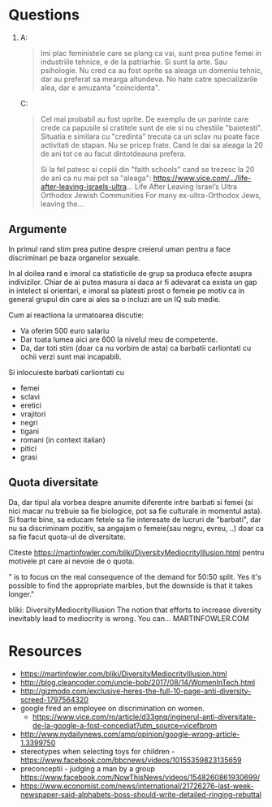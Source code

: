 # Questions
1. A: 
    > Imi plac feministele care se plang ca vai, sunt prea putine femei in industriile tehnice, e de la patriarhie. Si sunt la arte. Sau psihologie. Nu cred ca au fost oprite sa aleaga un domeniu tehnic, dar au preferat sa mearga altundeva.
No hate catre specializarile alea, dar e amuzanta "coincidenta".
   
   C: 
   >Cel mai probabil au fost oprite. De exemplu de un parinte care crede ca papusile si cratitele sunt de ele si nu chestiile "baietesti".
   > Situatia e similara cu "credinta" trecuta ca un sclav nu poate face activitati de stapan. Nu se pricep frate. Cand le dai sa aleaga la 20 de ani tot ce au facut dintotdeauna prefera.
   >
   > Si la fel patesc si copiii din "faith schools" cand se trezesc la 20 de ani ca nu mai pot sa "aleaga": https://www.vice.com/.../life-after-leaving-israels-ultra...
   > Life After Leaving Israel’s Ultra Orthodox Jewish Communities
   > For many ex-ultra-Orthodox Jews, leaving the…

## Argumente  
In primul rand stim prea putine despre creierul uman pentru a face discriminari pe baza organelor sexuale.

In al doilea rand e imoral ca statisticile de grup sa produca efecte asupra indivizilor. Chiar de ai putea masura si daca ar fi adevarat ca exista un gap in intelect si orientari, e imoral sa platesti prost o femeie pe motiv ca in general grupul din care ai ales sa o incluzi are un IQ sub medie.

Cum ai reactiona la urmatoarea discutie:
- Va oferim 500 euro salariu
- Dar toata lumea aici are 600 la nivelul meu de competente.
- Da, dar toti stim (doar ca nu vorbim de asta) ca barbatii carliontati cu ochii verzi sunt mai incapabili.

Si inlocuieste barbati carliontati cu
- femei
- sclavi
- eretici
- vrajitori
- negri
- tigani
- romani (in context italian)
- pitici
- grasi

## Quota diversitate
Da, dar tipul ala vorbea despre anumite diferente intre barbati si femei (si nici macar nu trebuie sa fie biologice, pot sa fie culturale in momentul asta). Si foarte bine, sa educam fetele sa fie interesate de lucruri de "barbati", dar nu sa discriminam pozitiv, sa angajam o femeie(sau negru, evreu, ..) doar ca sa fie facut quota-ul de diversitate.

Citeste https://martinfowler.com/bliki/DiversityMediocrityIllusion.html pentru motivele pt care ai nevoie de o quota.

" is to focus on the real consequence of the demand for 50:50 split. Yes it's possible to find the appropriate marbles, but the downside is that it takes longer."

bliki: DiversityMediocrityIllusion
The notion that efforts to increase diversity inevitably lead to mediocrity is wrong. You can…
MARTINFOWLER.COM




# Resources
- https://martinfowler.com/bliki/DiversityMediocrityIllusion.html
- http://blog.cleancoder.com/uncle-bob/2017/08/14/WomenInTech.html
- http://gizmodo.com/exclusive-heres-the-full-10-page-anti-diversity-screed-1797564320
- google fired an employee on discrimination on women.
  - https://www.vice.com/ro/article/d33gnq/inginerul-anti-diversitate-de-la-google-a-fost-concediat?utm_source=vicefbrom
- http://www.nydailynews.com/amp/opinion/google-wrong-article-1.3399750
- stereotypes when selecting toys for children - https://www.facebook.com/bbcnews/videos/10155359823135659
- preconceptii - judging a man by a group https://www.facebook.com/NowThisNews/videos/1548260861930699/
- https://www.economist.com/news/international/21726276-last-week-newspaper-said-alphabets-boss-should-write-detailed-ringing-rebuttal
